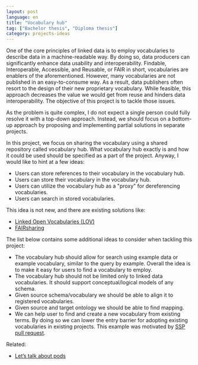 ```yaml
---
layout: post
language: en
title: "Vocabulary hub"
tag: ["Bachelor thesis", "Diploma thesis"]
category: projects-ideas
---
```


One of the core principles of linked data is to employ vocabularies to describe data in a machine-readable way.
By doing so, data producers can significantly enhance data usability and interoperability.
Findable, Interoperable, Accessible, and Reusable, or FAIR in short, vocabularies are enablers of the aforementioned.
However, many vocabularies are not published in an easy-to-consume way.
As a result, data publishers often resort to the design of their new proprietary vocabulary.
While feasible, this approach decreases the value we would get from reuse and hinders data interoperability.
The objective of this project is to tackle those issues.

<!-- more -->

As the problem is quite complex, I do not expect a single person could fully resolve it with a top-down approach.
Instead, we should focus on a bottom-up approach by proposing and implementing partial solutions in separate projects.

In this project, we focus on sharing the vocabulary using a shared repository called vocabulary hub. 
What vocabulary hub exactly is and how it could be used should be specified as a part of the project.
Anyway, I would like to hint at a few ideas:
* Users can store references to their vocabulary in the vocabulary hub.
* Users can store their vocabulary in the vocabulary hub.
* Users can utilize the vocabulary hub as a "proxy" for dereferencing vocabularies.
* Users can search in stored vocabularies.

This idea is not new, and there are existing solutions like:
* [Linked Open Vocabularies (LOV)](https://lov.linkeddata.es/dataset/lov/)
* [FAIRsharing](https://fairsharing.org/search?fairsharingRegistry=Standard)

The list below contains some additional ideas to consider when tackling this project:
* The vocabulary hub should allow for search using example data or example vocabulary, similar to the query by example.
  Overall the idea is to make it easy for users to find a vocabulary to employ.
* The vocabulary hub should not be limited only to linked data vocabularies. 
  It should support conceptual/logical models of any schema.
* Given source schema/vocabulary we should be able to align it to registered vocabularies.
* Given source and target ontology we should be able to find mapping.
* We can help user to find and create a new vocabulary from existing terms.
  By doing so we can lower the entry barrier for adopting existing vocabularies in existing projects.
  This example was motivated by [SSP pull request](https://github.com/datagov-cz/ssp/pull/628/files).

Related:
- [Let’s talk about pods](https://ruben.verborgh.org/blog/2022/12/30/lets-talk-about-pods/)
